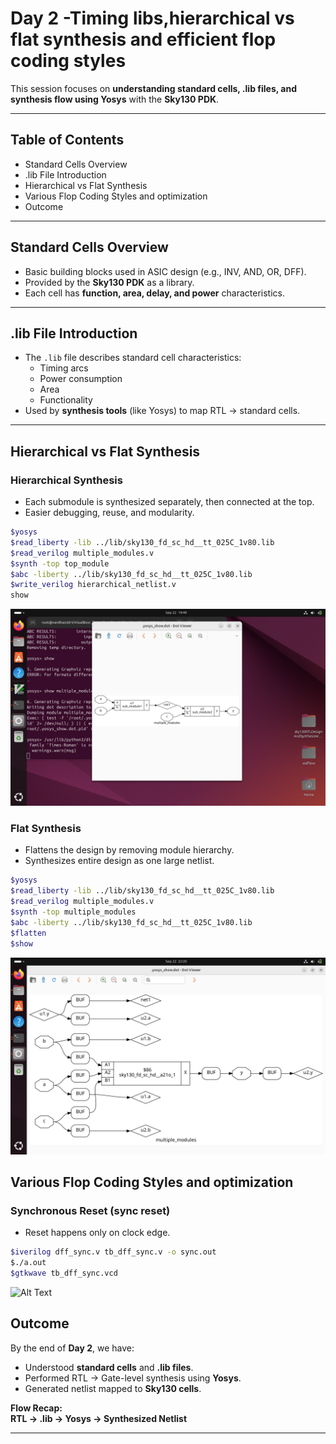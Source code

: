 
# Day 2 -Timing libs,hierarchical vs flat synthesis and efficient flop coding styles
 

This session focuses on **understanding standard cells, .lib files, and synthesis flow using Yosys** with the **Sky130 PDK**.  

---

## Table of Contents  
- Standard Cells Overview  
- .lib File Introduction
- Hierarchical vs Flat Synthesis
- Various Flop Coding Styles and optimization 
- Outcome  

---

##  Standard Cells Overview  
- Basic building blocks used in ASIC design (e.g., INV, AND, OR, DFF).  
- Provided by the **Sky130 PDK** as a library.  
- Each cell has **function, area, delay, and power** characteristics.  

---

## .lib File Introduction  
- The `.lib` file describes standard cell characteristics:  
  - Timing arcs  
  - Power consumption  
  - Area  
  - Functionality  
- Used by **synthesis tools** (like Yosys) to map RTL → standard cells.  

---

## Hierarchical vs Flat Synthesis


### Hierarchical Synthesis 
- Each submodule is synthesized separately, then connected at the top.
- Easier debugging, reuse, and modularity.
```bash
$yosys
$read_liberty -lib ../lib/sky130_fd_sc_hd__tt_025C_1v80.lib
$read_verilog multiple_modules.v
$synth -top top_module
$abc -liberty ../lib/sky130_fd_sc_hd__tt_025C_1v80.lib
$write_verilog hierarchical_netlist.v
show
```
![Alt Text](Image/hier.png)
### Flat Synthesis 
- Flattens the design by removing module hierarchy.
- Synthesizes entire design as one large netlist.
```bash
$yosys
$read_liberty -lib ../lib/sky130_fd_sc_hd__tt_025C_1v80.lib
$read_verilog multiple_modules.v
$synth -top multiple_modules
$abc -liberty ../lib/sky130_fd_sc_hd__tt_025C_1v80.lib
$flatten
$show
```
![Alt Text](Image/flat.png)

##  Various Flop Coding Styles and optimization 

### Synchronous Reset (sync reset)

- Reset happens only on clock edge.
```bash
$iverilog dff_sync.v tb_dff_sync.v -o sync.out
$./a.out
$gtkwave tb_dff_sync.vcd
```

![Alt Text](Image/.png)

##  Outcome  

By the end of **Day 2**, we have:  
- Understood **standard cells** and **.lib files**.  
- Performed RTL → Gate-level synthesis using **Yosys**.  
- Generated netlist mapped to **Sky130 cells**.  

**Flow Recap:**  
**RTL → .lib → Yosys → Synthesized Netlist**

---
